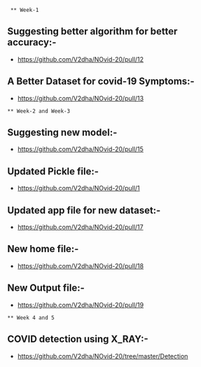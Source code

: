      ** Week-1

## Suggesting better algorithm for better accuracy:-

  * https://github.com/V2dha/NOvid-20/pull/12


## A Better Dataset for covid-19 Symptoms:-

   * https://github.com/V2dha/NOvid-20/pull/13


    ** Week-2 and Week-3


## Suggesting new model:-

   * https://github.com/V2dha/NOvid-20/pull/15  


## Updated Pickle file:-

   * https://github.com/V2dha/NOvid-20/pull/1


## Updated app file for new dataset:-

   * https://github.com/V2dha/NOvid-20/pull/17


## New home file:-

   * https://github.com/V2dha/NOvid-20/pull/18

## New Output file:-

   * https://github.com/V2dha/NOvid-20/pull/19

    ** Week 4 and 5 

## COVID detection using X_RAY:-

   * https://github.com/V2dha/NOvid-20/tree/master/Detection

